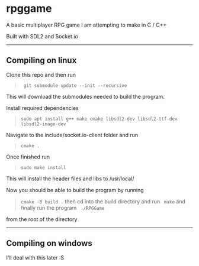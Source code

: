 # rpggame
A basic multiplayer RPG game I am attempting to make in C / C++

Built with SDL2 and Socket.io

---

## Compiling on linux
Clone this repo and then run
> ``` git submodule update --init --recursive```

This will download the submodules needed to build the program.

Install required dependencies 
> ```sudo apt install g++ make cmake libsdl2-dev libsdl2-ttf-dev libsdl2-image-dev```

Navigate to the include/socket.io-client folder and run
> ```cmake .```

Once finished run
> ```sudo make install```

This will install the header files and libs to /usr/local/

Now you should be able to build the program by running
> ```cmake -B build .```
then cd into the build directory and run
> ``` make```
and finally run the program
> ``` ./RPGGame```

from the root of the directory

---

## Compiling on windows

I'll deal with this later :S